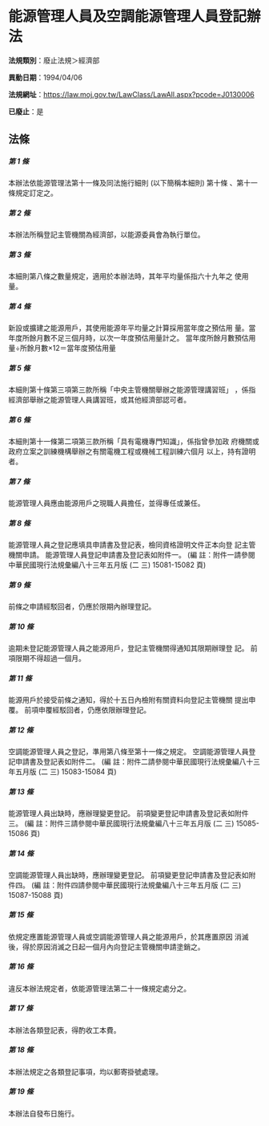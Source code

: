 # 能源管理人員及空調能源管理人員登記辦法

**法規類別**：廢止法規＞經濟部

**異動日期**：1994/04/06  

**法規網址**：https://law.moj.gov.tw/LawClass/LawAll.aspx?pcode=J0130006

**已廢止**：是



## 法條
##### 第 1 條
本辦法依能源管理法第十一條及同法施行細則 (以下簡稱本細則) 第十條
、第十一條規定訂定之。

##### 第 2 條
本辦法所稱登記主管機關為經濟部，以能源委員會為執行單位。

##### 第 3 條
本細則第八條之數量規定，適用於本辦法時，其年平均量係指六十九年之
使用量。

##### 第 4 條
新設或擴建之能源用戶，其使用能源年平均量之計算採用當年度之預估用
量。當年度所餘月數不足三個月時，以次一年度預估用量計之。
當年度所餘月數預估用量÷所餘月數×12＝當年度預估用量

##### 第 5 條
本細則第十條第三項第三款所稱「中央主管機關舉辦之能源管理講習班」
，係指經濟部舉辦之能源管理人員講習班，或其他經濟部認可者。

##### 第 6 條
本細則第十一條第二項第三款所稱「具有電機專門知識」，係指曾參加政
府機關或政府立案之訓練機構舉辦之有關電機工程或機械工程訓練六個月
以上，持有證明者。

##### 第 7 條
能源管理人員應由能源用戶之現職人員擔任，並得專任或兼任。

##### 第 8 條
能源管理人員之登記應填具申請書及登記表，檢同資格證明文件正本向登
記主管機關申請。
能源管理人員登記申請書及登記表如附件一。
 (編      註：附件一請參閱中華民國現行法規彙編八十三年五月版 (二
三) 15081-15082 頁)

##### 第 9 條
前條之申請經駁回者，仍應於限期內辦理登記。

##### 第 10 條
逾期未登記能源管理人員之能源用戶，登記主管機關得通知其限期辦理登
記。
前項限期不得超過一個月。

##### 第 11 條
能源用戶於接受前條之通知，得於十五日內檢附有關資料向登記主管機關
提出申覆。
前項申覆經駁回者，仍應依限辦理登記。

##### 第 12 條
空調能源管理人員之登記，準用第八條至第十一條之規定。
空調能源管理人員登記申請書及登記表如附件二。
 (編      註：附件二請參閱中華民國現行法規彙編八十三年五月版 (二
三) 15083-15084 頁)

##### 第 13 條
能源管理人員出缺時，應辦理變更登記。
前項變更登記申請書及登記表如附件三。
 (編      註：附件三請參閱中華民國現行法規彙編八十三年五月版 (二
三) 15085-15086 頁)

##### 第 14 條
空調能源管理人員出缺時，應辦理變更登記。
前項變更登記申請書及登記表如附件四。
 (編      註：附件四請參閱中華民國現行法規彙編八十三年五月版 (二
三) 15087-15088 頁)

##### 第 15 條
依規定應置能源管理人員或空調能源管理人員之能源用戶，於其應置原因
消滅後，得於原因消滅之日起一個月內向登記主管機關申請塗銷之。

##### 第 16 條
違反本辦法規定者，依能源管理法第二十一條規定處分之。

##### 第 17 條
本辦法各類登記表，得酌收工本費。

##### 第 18 條
本辦法規定之各類登記事項，均以郵寄掛號處理。

##### 第 19 條
本辦法自發布日施行。


